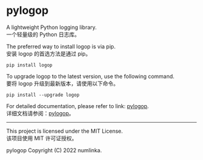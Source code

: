 # pylogop

A lightweight Python logging library.\
一个轻量级的 Python 日志库。

The preferred way to install logop is via pip.\
安装 logop 的首选方法是通过 pip。

```shell
pip install logop
```

To upgrade logop to the latest version, use the following command.\
要将 logop 升级到最新版本，请使用以下命令。

```shell
pip install --upgrade logop
```

For detailed documentation, please refer to link: [pylogop](https://docs.numlinka.com/en/pylogop).\
详细文档请参阅：[pylogop](https://docs.numlinka.com/pylogop)。

---

This project is licensed under the MIT License.\
该项目使用 MIT 许可证授权。

pylogop Copyright (C) 2022 numlinka.
